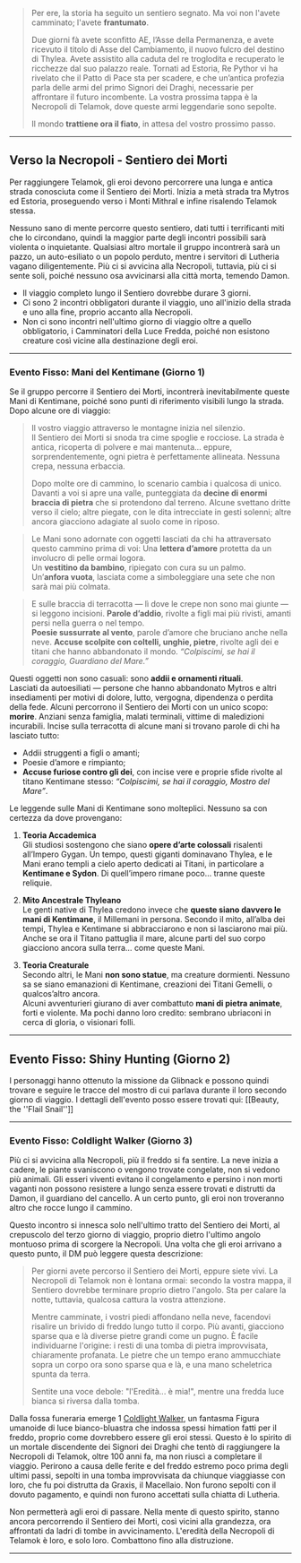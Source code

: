 > Per ere, la storia ha seguito un sentiero segnato. 
> Ma voi non l'avete camminato; l'avete **frantumato**. 
> 
> Due giorni fà avete sconfitto AE, l’Asse della Permanenza, e avete ricevuto il titolo di Asse del Cambiamento, il nuovo fulcro del destino di Thylea. 
> Avete assistito alla caduta del re troglodita e recuperato le ricchezze dal suo palazzo reale. 
> Tornati ad Estoria, Re Pythor vi ha rivelato che il Patto di Pace sta per scadere, e che un’antica profezia parla delle armi del primo Signori dei Draghi, necessarie per affrontare il futuro incombente. 
> La vostra prossima tappa è la Necropoli di Telamok, dove queste armi leggendarie sono sepolte.
> 
> Il mondo **trattiene ora il fiato**, in attesa del vostro prossimo passo.

---
## Verso la Necropoli - Sentiero dei Morti
Per raggiungere Telamok, gli eroi devono percorrere una lunga e antica strada conosciuta come il Sentiero dei Morti. Inizia a metà strada tra Mytros ed Estoria, proseguendo verso i Monti Mithral e infine risalendo Telamok stessa.

Nessuno sano di mente percorre questo sentiero, dati tutti i terrificanti miti che lo circondano, quindi la maggior parte degli incontri possibili sarà violenta o inquietante. 
Qualsiasi altro mortale il gruppo incontrerà sarà un pazzo, un auto-esiliato o un popolo perduto, mentre i servitori di Lutheria vagano diligentemente. Più ci si avvicina alla Necropoli, tuttavia, più ci si sente soli, poiché nessuno osa avvicinarsi alla città morta, temendo Damon.

- Il viaggio completo lungo il Sentiero dovrebbe durare 3 giorni.
- Ci sono 2 incontri obbligatori durante il viaggio, uno all'inizio della strada e uno alla fine, proprio accanto alla Necropoli.
- Non ci sono incontri nell'ultimo giorno di viaggio oltre a quello obbligatorio, i Camminatori della Luce Fredda, poiché non esistono creature così vicine alla destinazione degli eroi.

---
### Evento Fisso: Mani del Kentimane (Giorno 1)
Se il gruppo percorre il Sentiero dei Morti, incontrerà inevitabilmente queste Mani di Kentimane, poiché sono punti di riferimento visibili lungo la strada. Dopo alcune ore di viaggio:

> Il vostro viaggio attraverso le montagne inizia nel silenzio.  
> Il Sentiero dei Morti si snoda tra cime spoglie e rocciose. La strada è antica, ricoperta di polvere e mai mantenuta… eppure, sorprendentemente, ogni pietra è perfettamente allineata. Nessuna crepa, nessuna erbaccia.
> 
> Dopo molte ore di cammino, lo scenario cambia i qualcosa di unico.  
> Davanti a voi si apre una valle, punteggiata da **decine di enormi braccia di pietra** che si protendono dal terreno. Alcune svettano dritte verso il cielo; altre piegate, con le dita intrecciate in gesti solenni; altre ancora giacciono adagiate al suolo come in riposo.

> Le Mani sono adornate con oggetti lasciati da chi ha attraversato questo cammino prima di voi: 
> Una **lettera d’amore** protetta da un involucro di pelle ormai logora.  
> Un **vestitino da bambino**, ripiegato con cura su un palmo.  
> Un’**anfora vuota**, lasciata come a simboleggiare una sete che non sarà mai più colmata.

> E sulle braccia di terracotta — lì dove le crepe non sono mai giunte — si leggono incisioni.
> **Parole d’addio**, rivolte a figli mai più rivisti, amanti persi nella guerra o nel tempo.  
> **Poesie sussurrate al vento**, parole d’amore che bruciano anche nella neve.
> **Accuse scolpite con coltelli, unghie, pietre**, rivolte agli dei e titani che hanno abbandonato il mondo. _“Colpiscimi, se hai il coraggio, Guardiano del Mare.”_

Questi oggetti non sono casuali: sono **addii e ornamenti rituali**.  
Lasciati da autoesiliati — persone che hanno abbandonato Mytros e altri insediamenti per motivi di dolore, lutto, vergogna, dipendenza o perdita della fede. Alcuni percorrono il Sentiero dei Morti con un unico scopo: **morire**. Anziani senza famiglia, malati terminali, vittime di maledizioni incurabili.
Incise sulla terracotta di alcune mani si trovano parole di chi ha lasciato tutto:
- Addii struggenti a figli o amanti;
- Poesie d’amore e rimpianto;
- **Accuse furiose contro gli dei**, con incise vere e proprie sfide rivolte al titano Kentimane stesso: _“Colpiscimi, se hai il coraggio, Mostro del Mare”_.

Le leggende sulle Mani di Kentimane sono molteplici. Nessuno sa con certezza da dove provengano:
1. **Teoria Accademica**  
    Gli studiosi sostengono che siano **opere d’arte colossali** risalenti all’Impero Gygan. Un tempo, questi giganti dominavano Thylea, e le Mani erano templi a cielo aperto dedicati ai Titani, in particolare a **Kentimane e Sydon**. Di quell’impero rimane poco… tranne queste reliquie.
    
2. **Mito Ancestrale Thyleano**  
    Le genti native di Thylea credono invece che **queste siano davvero le mani di Kentimane**, il Millemani in persona. Secondo il mito, all’alba dei tempi, Thylea e Kentimane si abbracciarono e non si lasciarono mai più. Anche se ora il Titano pattuglia il mare, alcune parti del suo corpo giacciono ancora sulla terra… come queste Mani.
    
3. **Teoria Creaturale**  
    Secondo altri, le Mani **non sono statue**, ma creature dormienti. Nessuno sa se siano emanazioni di Kentimane, creazioni dei Titani Gemelli, o qualcos’altro ancora.  
    Alcuni avventurieri giurano di aver combattuto **mani di pietra animate**, forti e violente. Ma pochi danno loro credito: sembrano ubriaconi in cerca di gloria, o visionari folli.

---
## Evento Fisso: Shiny Hunting (Giorno 2)
I personaggi hanno ottenuto la missione da Glibnack e possono quindi trovare e seguire le tracce del mostro di cui parlava durante il loro secondo giorno di viaggio. 
I dettagli dell'evento posso essere trovati qui: [[Beauty, the ''Flail Snail'']]

---
### Evento Fisso: Coldlight Walker (Giorno 3)
Più ci si avvicina alla Necropoli, più il freddo si fa sentire. La neve inizia a cadere, le piante svaniscono o vengono trovate congelate, non si vedono più animali. Gli esseri viventi evitano il congelamento e persino i non morti vaganti non possono resistere a lungo senza essere trovati e distrutti da Damon, il guardiano del cancello. A un certo punto, gli eroi non troveranno altro che rocce lungo il cammino.

Questo incontro si innesca solo nell'ultimo tratto del Sentiero dei Morti, al crepuscolo del terzo giorno di viaggio, proprio dietro l'ultimo angolo montuoso prima di scorgere la Necropoli. Una volta che gli eroi arrivano a questo punto, il DM può leggere questa descrizione:

> Per giorni avete percorso il Sentiero dei Morti, eppure siete vivi. La Necropoli di Telamok non è lontana ormai: secondo la vostra mappa, il Sentiero dovrebbe terminare proprio dietro l'angolo. Sta per calare la notte, tuttavia, qualcosa cattura la vostra attenzione.
> 
> Mentre camminate, i vostri piedi affondano nella neve, facendovi risalire un brivido di freddo lungo tutto il corpo. Più avanti, giacciono sparse qua e là diverse pietre grandi come un pugno. È facile individuarne l'origine: i resti di una tomba di pietra improvvisata, chiaramente profanata. Le pietre che un tempo erano ammucchiate sopra un corpo ora sono sparse qua e là, e una mano scheletrica spunta da terra.
> 
> Sentite una voce debole: "l'Eredità... è mia!", mentre una fredda luce bianca si riversa dalla tomba.

Dalla fossa funeraria emerge 1 [Coldlight Walker](https://www.google.com/url?q=https://www.google.com/url?q%3Dhttps://homebrewery.naturalcrit.com/share/1jxMZ8qIU72t2NHLeQUWp85cbs8uknG84SpObrEdAtHqC%26amp;sa%3DD%26amp;source%3Deditors%26amp;ust%3D1747928348764334%26amp;usg%3DAOvVaw3sV3EMSYq95dcCe0ud9qMP&sa=D&source=docs&ust=1747928348952869&usg=AOvVaw0T9U_OXPL1tLoyr9FyIQyZ), un fantasma Figura umanoide di luce bianco-bluastra che indossa spessi himation fatti per il freddo, proprio come dovrebbero essere gli eroi stessi.
Questo è lo spirito di un mortale discendente dei Signori dei Draghi che tentò di raggiungere la Necropoli di Telamok, oltre 100 anni fa, ma non riuscì a completare il viaggio.
Perirono a causa delle ferite e del freddo estremo poco prima degli ultimi passi, sepolti in una tomba improvvisata da chiunque viaggiasse con loro, che fu poi distrutta da Graxis, il Macellaio. Non furono sepolti con il dovuto pagamento, e quindi non furono accettati sulla chiatta di Lutheria.

Non permetterà agli eroi di passare. Nella mente di questo spirito, stanno ancora percorrendo il Sentiero dei Morti, così vicini alla grandezza, ora affrontati da ladri di tombe in avvicinamento. L'eredità della Necropoli di Telamok è loro, e solo loro. Combattono fino alla distruzione.

---



